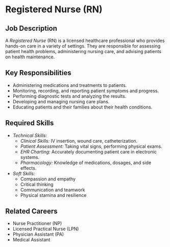 # Registered Nurse (RN)

## Job Description
A *Registered Nurse* (RN) is a licensed healthcare professional who provides hands-on care in a variety of settings. They are responsible for assessing patient health problems, administering nursing care, and advising patients on health maintenance.

## Key Responsibilities
- Administering medications and treatments to patients.
- Monitoring, recording, and reporting patient symptoms and progress.
- Performing diagnostic tests and analyzing the results.
- Developing and managing nursing care plans.
- Educating patients and their families about their health conditions.

## Required Skills
- *Technical Skills:*
    - *Clinical Skills:* IV insertion, wound care, catheterization.
    - *Patient Assessment:* Taking vital signs, performing physical exams.
    - *EHR Charting:* Accurately documenting patient care in electronic systems.
    - *Pharmacology:* Knowledge of medications, dosages, and side effects.
- *Soft Skills:*
    - Compassion and empathy
    - Critical thinking
    - Communication and teamwork
    - Physical stamina and resilience

## Related Careers
- Nurse Practitioner (NP)
- Licensed Practical Nurse (LPN)
- Physician Assistant (PA)
- Medical Assistant